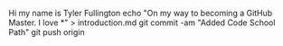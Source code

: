 Hi my name is Tyler Fullington
echo "On my way to becoming a GitHub Master. I love *" > introduction.md
git commit -am "Added Code School Path"
git push origin

